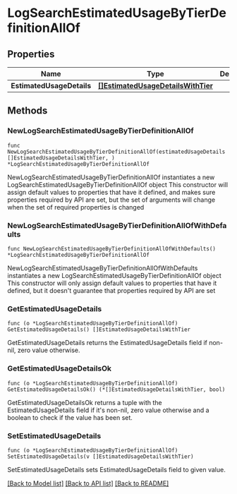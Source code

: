 # LogSearchEstimatedUsageByTierDefinitionAllOf

## Properties

Name | Type | Description | Notes
------------ | ------------- | ------------- | -------------
**EstimatedUsageDetails** | [**[]EstimatedUsageDetailsWithTier**](EstimatedUsageDetailsWithTier.md) |  | 

## Methods

### NewLogSearchEstimatedUsageByTierDefinitionAllOf

`func NewLogSearchEstimatedUsageByTierDefinitionAllOf(estimatedUsageDetails []EstimatedUsageDetailsWithTier, ) *LogSearchEstimatedUsageByTierDefinitionAllOf`

NewLogSearchEstimatedUsageByTierDefinitionAllOf instantiates a new LogSearchEstimatedUsageByTierDefinitionAllOf object
This constructor will assign default values to properties that have it defined,
and makes sure properties required by API are set, but the set of arguments
will change when the set of required properties is changed

### NewLogSearchEstimatedUsageByTierDefinitionAllOfWithDefaults

`func NewLogSearchEstimatedUsageByTierDefinitionAllOfWithDefaults() *LogSearchEstimatedUsageByTierDefinitionAllOf`

NewLogSearchEstimatedUsageByTierDefinitionAllOfWithDefaults instantiates a new LogSearchEstimatedUsageByTierDefinitionAllOf object
This constructor will only assign default values to properties that have it defined,
but it doesn't guarantee that properties required by API are set

### GetEstimatedUsageDetails

`func (o *LogSearchEstimatedUsageByTierDefinitionAllOf) GetEstimatedUsageDetails() []EstimatedUsageDetailsWithTier`

GetEstimatedUsageDetails returns the EstimatedUsageDetails field if non-nil, zero value otherwise.

### GetEstimatedUsageDetailsOk

`func (o *LogSearchEstimatedUsageByTierDefinitionAllOf) GetEstimatedUsageDetailsOk() (*[]EstimatedUsageDetailsWithTier, bool)`

GetEstimatedUsageDetailsOk returns a tuple with the EstimatedUsageDetails field if it's non-nil, zero value otherwise
and a boolean to check if the value has been set.

### SetEstimatedUsageDetails

`func (o *LogSearchEstimatedUsageByTierDefinitionAllOf) SetEstimatedUsageDetails(v []EstimatedUsageDetailsWithTier)`

SetEstimatedUsageDetails sets EstimatedUsageDetails field to given value.



[[Back to Model list]](../README.md#documentation-for-models) [[Back to API list]](../README.md#documentation-for-api-endpoints) [[Back to README]](../README.md)


